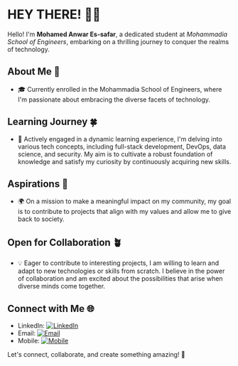 # HEY THERE! 👋😌

Hello! I'm **Mohamed Anwar Es-safar**, a dedicated student at *Mohammadia School of Engineers*, embarking on a thrilling journey to conquer the realms of technology.

## About Me 🌳
- 🎓 Currently enrolled in the Mohammadia School of Engineers, where I'm passionate about embracing the diverse facets of technology.

## Learning Journey 🍀
- 🚀 Actively engaged in a dynamic learning experience, I'm delving into various tech concepts, including full-stack development, DevOps, data science, and security. My aim is to cultivate a robust foundation of knowledge and satisfy my curiosity by continuously acquiring new skills.

## Aspirations 🌱
- 🌍 On a mission to make a meaningful impact on my community, my goal is to contribute to projects that align with my values and allow me to give back to society.

## Open for Collaboration 🪴
- 💡 Eager to contribute to interesting projects, I am willing to learn and adapt to new technologies or skills from scratch. I believe in the power of collaboration and am excited about the possibilities that arise when diverse minds come together.

## Connect with Me 🌐
- LinkedIn: [![LinkedIn](https://img.shields.io/badge/LinkedIn-MohamedAnwarEsSafar-blue?style=flat-square&logo=linkedin)](https://www.linkedin.com/in/mohamed-anwar-es-safar-360610247/)
- Email: [![Email](https://img.shields.io/badge/Email-anwar.essafar%40gmail.com-red?style=flat-square&logo=gmail)](mailto:anwar.essafar@gmail.com)
- Mobile: [![Mobile](https://img.shields.io/badge/Mobile-%2B212632085180-green?style=flat-square&logo=phone)](tel:+212632085180)

Let's connect, collaborate, and create something amazing! 🚀
